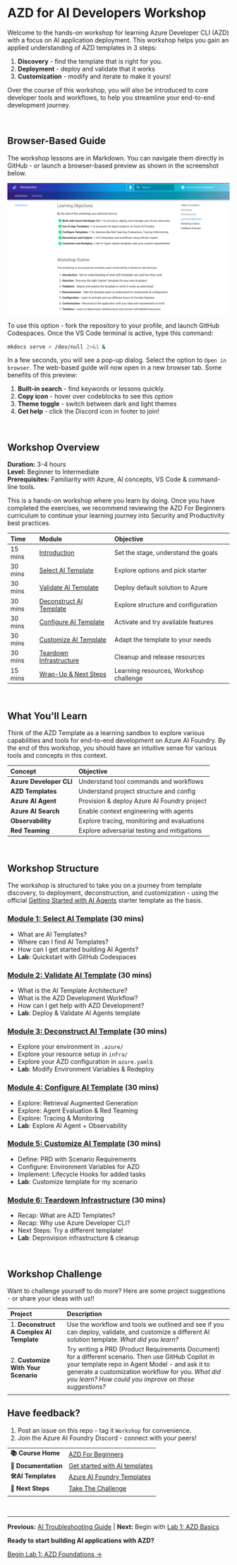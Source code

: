 # AZD for AI Developers Workshop

Welcome to the hands-on workshop for learning Azure Developer CLI (AZD) with a focus on AI application deployment. This workshop helps you gain an applied understanding of AZD templates in 3 steps:

1. **Discovery** - find the template that is right for you.
1. **Deployment** - deploy and validate that it works
1. **Customization** - modify and iterate to make it yours!

Over the course of this workshop, you will also be introduced to core developer tools and workflows, to help you streamline your end-to-end development journey.

<br/>

## Browser-Based Guide

The workshop lessons are in Markdown. You can navigate them directly in GitHub - or launch a browser-based preview as shown in the screenshot below.

![Workshop](./docs/assets/workshop.png)

To use this option - fork the repository to your profile, and launch GitHub Codespaces. Once the VS Code terminal is active, type this command:

```bash title="" linenums="0"
mkdocs serve > /dev/null 2>&1 &
```

In a few seconds, you will see a pop-up dialog. Select the option to `Open in browser`. The web-based guide will now open in a new browser tab. Some benefits of this preview:

1. **Built-in search** - find keywords or lessons quickly.
1. **Copy icon** - hover over codeblocks to see this option
1. **Theme toggle** - switch between dark and light themes
1. **Get help** - click the Discord icon in footer to join!

<br/>

## Workshop Overview

**Duration:** 3-4 hours  
**Level:** Beginner to Intermediate  
**Prerequisites:** Familiarity with Azure, AI concepts, VS Code & command-line tools.

This is a hands-on workshop where you learn by doing. Once you have completed the exercises, we recommend reviewing the AZD For Beginners curriculum to continue your learning journey into Security and Productivity best practices.

| Time| Module  | Objective |
|:---|:---|:---|
| 15 mins | [Introduction](docs/instructions/0-Introduction.md) | Set the stage, understand the goals |
| 30 mins | [Select AI Template](docs/instructions/1-Select-AI-Template.md) | Explore options and pick starter | 
| 30 mins | [Validate AI Template](docs/instructions/2-Validate-AI-Template.md) | Deploy default solution to Azure |
| 30 mins | [Deconstruct AI Template](docs/instructions/3-Deconstruct-AI-Template.md) | Explore structure and configuration |
| 30 mins | [Configure AI Template](docs/instructions/4-Configure-AI-Template.md) | Activate and try available features |
| 30 mins | [Customize AI Template](docs/instructions/5-Customize-AI-Template.md) | Adapt the template to your needs |
| 30 mins | [Teardown Infrastructure](docs/instructions/6-Teardown-Infrastructure.md) | Cleanup and release resources |
| 15 mins | [Wrap-Up & Next Steps](docs/instructions/7-Wrap-up.md) | Learning resources, Workshop challenge |

<br/>

## What You'll Learn

Think of the AZD Template as a learning sandbox to explore various capabilities and tools for end-to-end development on Azure AI Foundry. By the end of this workshop, you should have an intuitive sense for various tools and concepts in this context.

| Concept  | Objective |
|:---|:---|
| **Azure Developer CLI** | Understand tool commands and workflows|
| **AZD Templates**| Understand project structure and config|
| **Azure AI Agent**| Provision & deploy Azure AI Foundry project  |
| **Azure AI Search**| Enable context engineering with agents |
| **Observability**| Explore tracing, monitoring and evaluations |
| **Red Teaming**| Explore adversarial testing and mitigations |

<br/>

## Workshop Structure

The workshop is structured to take you on a journey from template discovery, to deployment, deconstruction, and customization - using the official [Getting Started with AI Agents](https://github.com/Azure-Samples/get-started-with-ai-agents) starter template as the basis.

### [Module 1: Select AI Template](docs/instructions/1-Select-AI-Template.md) (30 mins)

- What are AI Templates?
- Where can I find AI Templates?
- How can I get started building AI Agents?
- **Lab**: Quickstart with GitHub Codespaces

### [Module 2: Validate AI Template](docs/instructions/2-Validate-AI-Template.md) (30 mins)

- What is the AI Template Architecture?
- What is the AZD Development Workflow?
- How can I get help with AZD Development?
- **Lab**: Deploy & Validate AI Agents template

### [Module 3: Deconstruct AI Template](docs/instructions/3-Deconstruct-AI-Template.md) (30 mins)

- Explore your environment in `.azure/` 
- Explore your resource setup in `infra/` 
- Explore your AZD configuration in `azure.yaml`s
- **Lab**: Modify Environment Variables & Redeploy

### [Module 4: Configure AI Template](docs/instructions/4-Configure-AI-Template.md) (30 mins)
- Explore: Retrieval Augmented Generation
- Explore: Agent Evaluation & Red Teaming
- Explore: Tracing & Monitoring
- **Lab**: Explore AI Agent + Observability 

### [Module 5: Customize AI Template](docs/instructions/5-Customize-AI-Template.md) (30 mins)
- Define: PRD with Scenario Requirements
- Configure: Environment Variables for AZD
- Implement: Lifecycle Hooks for added tasks
- **Lab**: Customize template for my scenario

### [Module 6: Teardown Infrastructure](docs/instructions/6-Teardown-Infrastructure.md) (30 mins)
- Recap: What are AZD Templates?
- Recap: Why use Azure Developer CLI?
- Next Steps: Try a different template!
- **Lab**: Deprovision infrastructure & cleanup

<br/>

## Workshop Challenge

Want to challenge yourself to do more? Here are some project suggestions - or share your ideas with us!!

| Project | Description |
|:---|:---|
|1. **Deconstruct A Complex AI Template** | Use the workflow and tools we outlined and see if you can deploy, validate, and customize a different AI solution template. _What did you learn?_|
|2. **Customize With Your Scenario**  | Try writing a PRD (Product Requirements Document) for a different scenario. Then use GitHub Copilot in your template repo in Agent Model - and ask it to generate a customization workflow for you. _What did you learn? How could you improve on these suggestions?_|
| | |

## Have feedback?

1. Post an issue on this repo - tag it `Workshop` for convenience.
1. Join the Azure AI Foundry Discord - connect with your peers!


| | | 
|:---|:---|
| **📚 Course Home**| [AZD For Beginners](../README.md)|
| **📖 Documentation** | [Get started with AI templates](https://learn.microsoft.com/en-us/azure/ai-foundry/how-to/develop/ai-template-get-started)|
| **🛠️AI Templates** | [Azure AI Foundry Templates](https://ai.azure.com/templates) |
|**🚀 Next Steps** | [Take The Challenge](#workshop-challenge) |
| | |

<br/>

---

**Previous:** [AI Troubleshooting Guide](../docs/troubleshooting/ai-troubleshooting.md) | **Next:** Begin with [Lab 1: AZD Basics](./lab-1-azd-basics/)

**Ready to start building AI applications with AZD?**

[Begin Lab 1: AZD Foundations →](./lab-1-azd-basics/README.md)